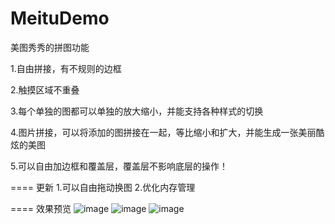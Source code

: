 MeituDemo
=========

美图秀秀的拼图功能

1.自由拼接，有不规则的边框

2.触摸区域不重叠

3.每个单独的图都可以单独的放大缩小，并能支持各种样式的切换

4.图片拼接，可以将添加的图拼接在一起，等比缩小和扩大，并能生成一张美丽酷炫的美图

5.可以自由加边框和覆盖层，覆盖层不影响底层的操作！


==== 更新
1.可以自由拖动换图
2.优化内存管理


==== 效果预览
 ![image](https://github.com/hxxyyangyong/MeituDemo/blob/master/动画.gif)
 ![image](https://github.com/hxxyyangyong/MeituDemo/blob/master/截屏.png)
 ![image](https://github.com/hxxyyangyong/MeituDemo/blob/master/drag.gif)
 


